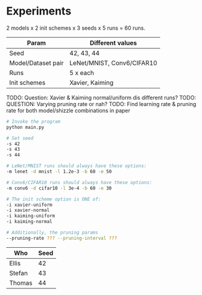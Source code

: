 # Experiments

2 models x 2 init schemes x 3 seeds x 5 runs = 60 runs.

| Param              | Different values           |
|--------------------|----------------------------|
| Seed               | 42, 43, 44                 |
| Model/Dataset pair | LeNet/MNIST, Conv6/CIFAR10 |
| Runs               | 5 x each                   |
| Init schemes       | Xavier, Kaiming            |

TODO: Question: Xavier & Kaiming normal/uniform dis different runs?
TODO: QUESTION: Varying pruning rate or nah?
TODO: Find learning rate & pruning rate for both model/shizzle combinations in paper

```bash
# Invoke the program
python main.py

# Set seed
-s 42
-s 43
-s 44

# LeNet/MNIST runs should always have these options:
-m lenet -d mnist -l 1.2e-3 -b 60 -e 50

# Conv6/CIFAR10 runs should always have these options:
-m conv6 -d cifar10 -l 3e-4 -b 60 -e 30

# The init scheme option is ONE of:
-i xavier-uniform
-i xavier-normal
-i kaiming-uniform
-i kaiming-normal

# Additionally, the pruning params
--pruning-rate ??? --pruning-interval ???
```

| Who    | Seed |
|--------|------|
| Ellis  | 42   |
| Stefan | 43   |
| Thomas | 44   |
